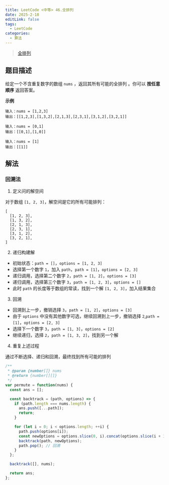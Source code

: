```yaml
---
title: LeetCode <中等> 46.全排列
date: 2025-2-18
editLink: false
tags:
  - LeetCode
categories:
  - 算法
---
```


> [全排列](https://leetcode.cn/problems/permutations/description/)

## 题目描述

给定一个不含重复数字的数组 `nums` ，返回其所有可能的全排列 。你可以 **按任意顺序** 返回答案。

**示例**

```
输入：nums = [1,2,3]
输出：[[1,2,3],[1,3,2],[2,1,3],[2,3,1],[3,1,2],[3,2,1]]

输入：nums = [0,1]
输出：[[0,1],[1,0]]

输入：nums = [1]
输出：[[1]]
```

## 解法

### 回溯法

1. 定义问的解空间

对于数组 `[1, 2, 3]`，解空间是它的所有可能排列：

```
[
  [1, 2, 3],
  [1, 3, 2],
  [2, 1, 3],
  [2, 3, 1],
  [3, 1, 2],
  [3, 2, 1],
]
```

2. 递归构建解

- 初始状态：`path = []`，`options = [1, 2, 3]`
- 选择第一个数字 `1`，加入 `path`，`path = [1]`，`options = [2, 3]`
- 递归调用，选择第二个数字 `2`，`path = [1, 2]`，`options = [3]`
- 递归调用，选择第三个数字 `3`，`path = [1, 2, 3]`，`options = []`
- 此时 `path` 的长度等于数组的常读，找到一个解 `[1, 2, 3]`，加入结果集合

3. 回溯

- 回溯到上一步，撤销选择 `3`，`path = [1, 2]`，`options = [3]`
- 由于 `options` 中没有其他数字可选，继续回溯到上一步，撤销选择 `2`,`path = [1]`，`options = [2, 3]`
- 选择下一个数字 `3`，`path = [1, 3]`，`options = [2]`
- 继续递归，选择 `2`，`path = [1, 3, 2]`，找到另一个解

4. 重复上述过程

通过不断选择、递归和回溯，最终找到所有可能的排列

```js
/**
 * @param {number[]} nums
 * @return {number[][]}
 */
var permute = function(nums) {
  const ans = [];

  const backtrack = (path, options) => {
    if (path.length === nums.length) {
      ans.push([...path]);
      return;
    }

    for (let i = 0; i < options.length; ++i) {
      path.push(options[i]);
      const newOptions = options.slice(0, i).concat(options.slice(i + 1));
      backtrack(path, newOptions);
      path.pop(); // 回溯
    }
  };

  backtrack([], nums);

  return ans;
};
```
